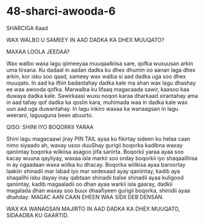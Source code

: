 # 48-sharci-awooda-6

  SHARCIGA
    6aad
    
    
WAX WALBO U SAMEEY IN AAD DADKA KA DHEX MUUQATO?

MAXAA LOOLA JEEDAA?


Wax walbo waxa lagu qiimeeyaa muuqaalkiisa sare, qofka wuxuusan arkin uma tirsana. Ku dadaal in aadan dadka ku dhex dhumin oo aanan laga dhex arkin, kor isku soo qaad, sameey wax walba si aad dadka uga soo dhex muuqato. In aad ka iftiin badantahay dadka kale ma ahan wax lagu dhashay ee waa awooda qofka. Marwalba ku lifaaq magacaada sawir, kaasoo kaa duwaya dadka kale. Sawirkaasi wuxu noqon karaa dharkaad xirantahay ama in aad tahay qof dadka ka qoslin kara, muhimada waa in dadka kale wax uun aad uga duwantahay. In lagu inkiro waxaa ka wanaagsan in lagu weeraro, laguuguna been abuurto.

QISO: SHINI IYO BOQORKII YARAA

Shini lagu magacaawi jiray PIN TAIL ayaa ku fikirtay sideen ku helaa caan nimo siyaado ah, waxay usoo duuShay gurigii boqorka kadibna waxay qaniintay boqorka wilkiisa asagoo jiifa sariirta. Boqorkii yaraa ayaa soo kacay wuuna qayliyay, waxaa isla markii soo orday boqorkii iyo shaqaalihisa in ay ogaadaan waxa wiilka ku dhacay. Boqorka wiilkisa ayaa baroortay laakiin shinadii mar labad iyo mar sedexaad ayay qaniintay, kadib aya shaqalihi isku dayay inay qabtaan shinadii balse shinadii ayaa kuligood qaniintay, kadib magaaladii oo dhan ayaa warkii isla gaaray, dadkii magalada dhan waxay soo buux dhaafiyeen gurigii boqorka, shinidii ayaa dhahday: MAGAC AAN CAAN EHEEN WAA SIDII DEB DENSAN.

WAX KA WANAGSAN MAJIRTO IN AAD DADKA KA DHEX MUUQATO, SIDAADBA KU GAARTID.

